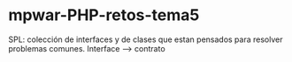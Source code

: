 # mpwar-PHP-retos-tema5

SPL: colección de interfaces y de clases que estan pensados para resolver
problemas comunes.
Interface --> contrato